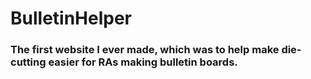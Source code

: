 # BulletinHelper

### The first website I ever made, which was to help make die-cutting easier for RAs making bulletin boards.  
